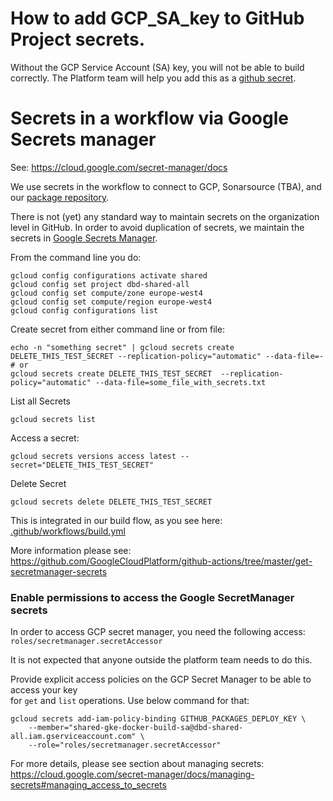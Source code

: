# How to add GCP_SA_key to GitHub Project secrets.

Without the GCP Service Account (SA) key, you will not be able to build correctly. The
Platform team will help you add this as a 
[github secret](https://help.github.com/en/actions/configuring-and-managing-workflows/creating-and-storing-encrypted-secrets).
  
# Secrets in a workflow via Google Secrets manager

See: https://cloud.google.com/secret-manager/docs

We use secrets in the workflow to connect to GCP, Sonarsource (TBA), and 
our [package repository](https://github.com/storebrand-digital/repo/packages).

There is not (yet) any standard way to maintain secrets on the organization level in GitHub.
In order to avoid duplication of secrets, we maintain the secrets in
[Google Secrets Manager](https://console.cloud.google.com/security/secret-manager?project=dbd-shared-all).

From the command line you do:
```
gcloud config configurations activate shared                                                                                                                                                                                     
gcloud config set project dbd-shared-all                                                                                                                                                                                         
gcloud config set compute/zone europe-west4                                                                                                                                                                                       
gcloud config set compute/region europe-west4                                                                                                                                                                                     
gcloud config configurations list                                                                                                                                                                                                 

```
Create secret from either command line or from file:
 
```
echo -n "something secret" | gcloud secrets create DELETE_THIS_TEST_SECRET --replication-policy="automatic" --data-file=-
# or
gcloud secrets create DELETE_THIS_TEST_SECRET  --replication-policy="automatic" --data-file=some_file_with_secrets.txt
```

List all Secrets

```
gcloud secrets list
```

Access a secret:

```
gcloud secrets versions access latest --secret="DELETE_THIS_TEST_SECRET"
```

Delete Secret

```
gcloud secrets delete DELETE_THIS_TEST_SECRET
```

This is integrated in our build flow, as you see here:
 [.github/workflows/build.yml](.github/workflows/build.yml#L54)
          
More information please see: https://github.com/GoogleCloudPlatform/github-actions/tree/master/get-secretmanager-secrets

### Enable permissions to access the Google SecretManager secrets

In order to access GCP secret manager, you need the following access: 
`roles/secretmanager.secretAccessor`

It is not expected that anyone outside the platform team needs to do this.

Provide explicit access policies on the GCP Secret Manager to be able to access your key  
for `get` and `list` operations. Use below command for that:

```
gcloud secrets add-iam-policy-binding GITHUB_PACKAGES_DEPLOY_KEY \
    --member="shared-gke-docker-build-sa@dbd-shared-all.iam.gserviceaccount.com" \
    --role="roles/secretmanager.secretAccessor"
```

For more details, please see section about managing secrets: 
https://cloud.google.com/secret-manager/docs/managing-secrets#managing_access_to_secrets
